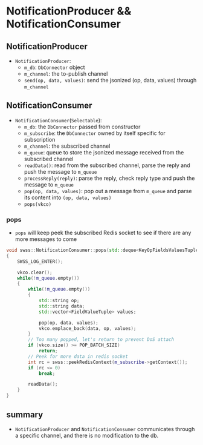 # NotificationProducer && NotificationConsumer

## NotificationProducer
* `NotificationProducer`:
    * `m_db`: `DbConnector` object
    * `m_channel`: the to-publish channel
    * `send(op, data, values)`: send the jsonized (op, data, values) through `m_channel`



## NotificationConsumer
* `NotificationConsumer`(`Selectable`):
    * `m_db`: the `DbConnector` passed from constructor
    * `m_subscribe`: the `DbConnector` owned by itself specific for subscription
    * `m_channel`: the subscribed channel
    * `m_queue`: queue to store the jsonized message received from the subscribed channel
    * `readData()`: read from the subscribed channel, parse the reply and push the message to `m_queue`
    * `processReply(reply)`: parse the reply, check reply type and push the message to `m_queue`
    * `pop(op, data, values)`: pop out a message from `m_queue` and parse its content into `(op, data, values)`
    * `pops(vkco)`


### pops
* `pops` will keep peek the subscribed Redis socket to see if there are any more messages to come
```cpp
void swss::NotificationConsumer::pops(std::deque<KeyOpFieldsValuesTuple> &vkco)
{
    SWSS_LOG_ENTER();

    vkco.clear();
    while(!m_queue.empty())
    {
        while(!m_queue.empty())
        {
            std::string op;
            std::string data;
            std::vector<FieldValueTuple> values;

            pop(op, data, values);
            vkco.emplace_back(data, op, values);
        }
        // Too many popped, let's return to prevent DoS attach
        if (vkco.size() >= POP_BATCH_SIZE)
            return;
        // Peek for more data in redis socket
        int rc = swss::peekRedisContext(m_subscribe->getContext());
        if (rc <= 0)
            break;

        readData();
    }
}
```

## summary
* `NotificationProducer` and `NotificationConsumer` communicates through a specific channel, and there is no modification to the db.
